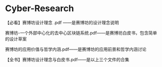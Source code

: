 # Cyber-Research

【必看】赛博坊设计理念 .pdf ——是赛博坊的设计理念说明

 赛博坊-一个外部中心化的去中心区块链系统.pdf——是赛博坊白皮书，包含简单的设计草案

 赛博坊的应用价值与哲学内涵.pdf——是赛博坊的应用前景和哲学内涵讨论

【全书】赛博坊设计理念与白皮书.pdf——是以上三个文件的合集
